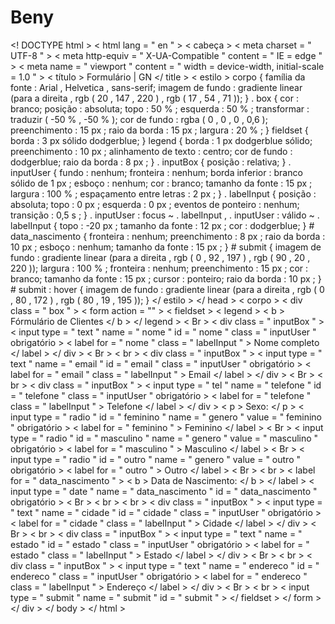 # Beny
<! DOCTYPE html >
< html  lang = " en " >
< cabeça >
    < meta  charset = " UTF-8 " >
    < meta  http-equiv = " X-UA-Compatible " content = " IE = edge " >
    < meta  name = " viewport " content = " width = device-width, initial-scale = 1.0 " >
    < título > Formulário | GN </ title >
    < estilo >
        corpo {
            família da fonte : Arial , Helvetica , sans-serif;
            imagem de fundo :  gradiente linear (para a direita ,  rgb ( 20 ,  147 ,  220 ) ,  rgb ( 17 ,  54 ,  71 ));
        }
        . box {
            cor : branco;
            posição : absoluta;
            topo :  50 % ;
            esquerda :  50 % ;
            transformar :  traduzir ( -50 % , -50 % );
            cor de fundo :  rgba ( 0 ,  0 ,  0 ,  0,6 );
            preenchimento :  15 px ;
            raio da borda :  15 px ;
            largura :  20 % ;
        }
        fieldset {
            borda :  3 px sólido dodgerblue;
        }
        legend {
            borda :  1 px dodgerblue sólido;
            preenchimento :  10 px ;
            alinhamento de texto : centro;
            cor de fundo : dodgerblue;
            raio da borda :  8 px ;
        }
        . inputBox {
            posição : relativa;
        }
        . inputUser {
            fundo : nenhum;
            fronteira : nenhum;
            borda inferior :  branco sólido de 1 px ;
            esboço : nenhum;
            cor : branco;
            tamanho da fonte :  15 px ;
            largura :  100 % ;
            espaçamento entre letras :  2 px ;
        }
        . labelInput {
            posição : absoluta;
            topo :  0 px ;
            esquerda :  0 px ;
            eventos de ponteiro : nenhum;
            transição :  0,5 s ;
        }
        . inputUser : focus  ~ . labelInput ,
        . inputUser : válido  ~ . labelInput {
            topo :  -20 px ;
            tamanho da fonte :  12 px ;
            cor : dodgerblue;
        }
        # data_nascimento {
            fronteira : nenhum;
            preenchimento :  8 px ;
            raio da borda :  10 px ;
            esboço : nenhum;
            tamanho da fonte :  15 px ;
        }
        # submit {
            imagem de fundo :  gradiente linear (para a direita , rgb ( 0 ,  92 ,  197 ) ,  rgb ( 90 ,  20 ,  220 ));
            largura :  100 % ;
            fronteira : nenhum;
            preenchimento :  15 px ;
            cor : branco;
            tamanho da fonte :  15 px ;
            cursor : ponteiro;
            raio da borda :  10 px ;
        }
        # submit : hover {
            imagem de fundo :  gradiente linear (para a direita , rgb ( 0 ,  80 ,  172 ) ,  rgb ( 80 ,  19 ,  195 ));
        }
    </ estilo >
</ head >
< corpo >
    < div  class = " box " >
        < form  action = "" >
            < fieldset >
                < legend > < b > Fórmulário de Clientes </ b > </ legend >
                < Br >
                < div  class = " inputBox " >
                    < input  type = " text " name = " nome " id = " nome " class = " inputUser " obrigatório >
                    < label  for = " nome " class = " labelInput " > Nome completo </ label >
                </ div >
                < Br > < br >
                < div  class = " inputBox " >
                    < input  type = " text " name = " email " id = " email " class = " inputUser " obrigatório >
                    < label  for = " email " class = " labelInput " > Email </ label >
                </ div >
                < Br > < br >
                < div  class = " inputBox " >
                    < input  type = " tel " name = " telefone " id = " telefone " class = " inputUser " obrigatório >
                    < label  for = " telefone " class = " labelInput " > Telefone </ label >
                </ div >
                < p > Sexo: </ p >
                < input  type = " radio " id = " feminino " name = " genero " value = " feminino " obrigatório >
                < label  for = " feminino " > Feminino </ label >
                < Br >
                < input  type = " radio " id = " masculino " name = " genero " value = " masculino " obrigatório >
                < label  for = " masculino " > Masculino </ label >
                < Br >
                < input  type = " radio " id = " outro " name = " genero " value = " outro " obrigatório >
                < label  for = " outro " > Outro </ label >
                < Br > < br >
                < label  for = " data_nascimento " > < b > Data de Nascimento: </ b > </ label >
                < input  type = " date " name = " data_nascimento " id = " data_nascimento " obrigatório >
                < Br > < br > < br >
                < div  class = " inputBox " >
                    < input  type = " text " name = " cidade " id = " cidade " class = " inputUser " obrigatório >
                    < label  for = " cidade " class = " labelInput " > Cidade </ label >
                </ div >
                < Br > < br >
                < div  class = " inputBox " >
                    < input  type = " text " name = " estado " id = " estado " class = " inputUser " obrigatório >
                    < label  for = " estado " class = " labelInput " > Estado </ label >
                </ div >
                < Br > < br >
                < div  class = " inputBox " >
                    < input  type = " text " name = " endereco " id = " endereco " class = " inputUser " obrigatório >
                    < label  for = " endereco " class = " labelInput " > Endereço </ label >
                </ div >
                < Br > < br >
                < input  type = " submit " name = " submit " id = " submit " >
            </ fieldset >
        </ form >
    </ div >
</ body >
</ html > 

